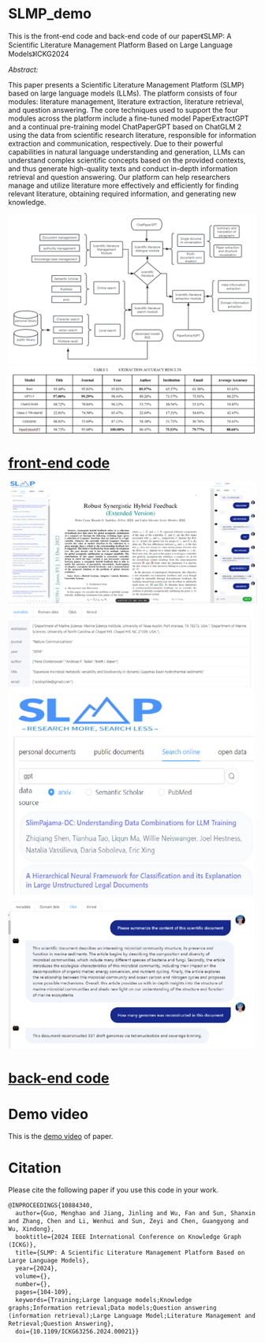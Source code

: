 # SLMP_demo
This is the front-end code and back-end code of our paper《SLMP: A Scientific Literature Management Platform Based on Large Language Models》ICKG2024

*Abstract:*

This paper presents a Scientific Literature Management Platform (SLMP) based on large language models (LLMs). The platform consists of four modules: literature management, literature extraction, literature retrieval, 
and question answering. The core techniques used to support the four modules across the platform include a fine-tuned model PaperExtractGPT and a continual pre-training model ChatPaperGPT based on ChatGLM 2
 using the data from scientific research literature, responsible for information extraction and communication, respectively. Due to their powerful capabilities in natural language understanding and generation, LLMs can understand complex scientific concepts based on the 
provided contexts, and thus generate high-quality texts and conduct in-depth information retrieval and question answering. Our platform can help researchers manage and utilize literature more effectively and efficiently for finding relevant literature, 
obtaining required information, and generating new knowledge.

![](static/slmp.png)
![](static/img_4.png)

# [front-end code](./SLMP_frontend)
![](static/img.png)
<img src="static/img_1.png" alt="Description" width="500" height=auto>
<img src="static/img_2.png" alt="Description" width="500" height=auto>
<img src="static/img_3.png" alt="Description" width="500" height=auto>

# [back-end code](SLMP_backend)

# Demo video

This is the [demo video](https://youtu.be/6M5pLErK3R0) of paper. 


# Citation

Please cite the following paper if you use this code in your work.

```
@INPROCEEDINGS{10884340,
  author={Guo, Menghao and Jiang, Jinling and Wu, Fan and Sun, Shanxin and Zhang, Chen and Li, Wenhui and Sun, Zeyi and Chen, Guangyong and Wu, Xindong},
  booktitle={2024 IEEE International Conference on Knowledge Graph (ICKG)}, 
  title={SLMP: A Scientific Literature Management Platform Based on Large Language Models}, 
  year={2024},
  volume={},
  number={},
  pages={104-109},
  keywords={Training;Large language models;Knowledge graphs;Information retrieval;Data models;Question answering (information retrieval);Large Language Model;Literature Management and Retrieval;Question Answering},
  doi={10.1109/ICKG63256.2024.00021}}

```
